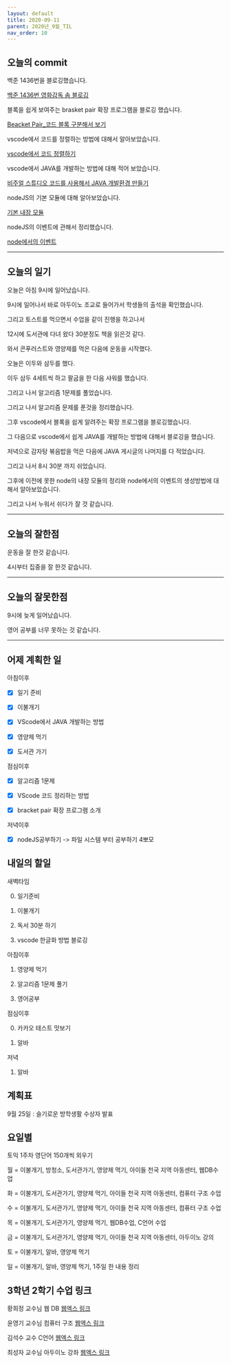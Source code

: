 ```yaml
---
layout: default
title: 2020-09-11
parent: 2020년_9월_TIL
nav_order: 10
---
```


## 오늘의 commit

백준 1436번을 블로깅했습니다.

[백준 1436번 영화감독 솜 블로깅](https://c0dewave.github.io/docs/6-Algorithm/017-baek1436/)

블록을 쉽게 보여주는 brasket pair 확장 프로그램을 블로깅 했습니다.

[Beacket Pair_코드 블록 구분해서 보기](https://c0dewave.github.io/docs/7-Visual%20Studio%20Code/005-CodeBasket/#%EC%83%89-%EC%A1%B0%EC%A0%95%EB%B0%A9%EB%B2%95)

vscode에서 코드를 정렬하는 방법에 대해서 알아보았습니다.

[vscode에서 코드 정렬하기](https://c0dewave.github.io/docs/7-Visual%20Studio%20Code/006-codeClearance/)

vscode에서 JAVA를 개발하는 방법에 대해 적어 보았습니다.

[비주얼 스튜디오 코드를 사용해서 JAVA 개발환경 만들기](https://c0dewave.github.io/docs/7-Visual%20Studio%20Code/007-JavaDevelop/#%EB%B9%84%EC%A3%BC%EC%96%BC-%EC%8A%A4%ED%8A%9C%EB%94%94%EC%98%A4-%EC%BD%94%EB%93%9C%EB%A5%BC-%EC%82%AC%EC%9A%A9%ED%95%B4%EC%84%9C-java-%EA%B0%9C%EB%B0%9C%ED%99%98%EA%B2%BD-%EB%A7%8C%EB%93%A4%EA%B8%B0)

nodeJS의 기본 모듈에 대해 알아보았습니다.

[기본 내장 모듈](https://c0dewave.github.io/docs/16-nodeJS/005-basicModule/)

nodeJS의 이벤트에 관해서 정리했습니다.

[node에서의 이벤트](https://c0dewave.github.io/docs/16-nodeJS/006-%EC%9D%B4%EB%B2%A4%ED%8A%B8%EB%B0%9C%EC%83%9D/)

---

## 오늘의 일기

오늘은 아침 9시에 일어났습니다.

9시에 일어나서 바로 아두이노 조교로 들어가서 학생들의 출석을 확인했습니다.

그리고 토스트를 먹으면서 수업을 같이 진행을 하고나서

12시에 도서관에 다녀 왔다 30분정도 책을 읽은것 같다.

와서 콘푸러스트와 영양제를 먹은 다음에 운동을 시작했다.

오늘은 이두와 삼두를 했다.

이두 삼두 4세트씩 하고 팔굽을 한 다음 샤워를 했습니다.

그리고 나서 알고리즘 1문제를 풀었습니다.

그리고 나서 알고리즘 문제를 푼것을 정리했습니다.

그후 vscode에서 블록을 쉽게 알려주는 확장 프로그램을 블로깅했습니다.

그 다음으로 vscode에서 쉽게 JAVA를 개발하는 방법에 대해서 블로깅을 했습니다.

저녁으로 감자탕 볶음밥을 먹은 다음에 JAVA 게시글의 나머지를 다 적었습니다.

그리고 나서 8시 30분 까지 쉬었습니다.

그후에 이전에 못한 node의 내장 모듈의 정리와 node에서의 이벤트의 생성방법에 대해서 알아보았습니다.

그리고 나서 누워서 쉬다가 잘 것 같습니다.

---

## 오늘의 잘한점

운동을 잘 한것 같습니다.

4시부터 집중을 잘 한것 같습니다.

---

## 오늘의 잘못한점

9시에 늦게 일어났습니다.

영어 공부를 너무 못하는 것 같습니다.

---

## 어제 계획한 일

아침이후

- [X] 일기 준비

- [X] 이불개기

- [X] VScode에서 JAVA 개발하는 방법

- [X] 영양제 먹기

- [X] 도서관 가기

점심이후

- [X] 알고리즘 1문제

- [X] VScode 코드 정리하는 방법

- [X] bracket pair 확장 프로그램 소개

저녁이후

- [X] nodeJS공부하기 -> 파일 시스템 부터 공부하기 4뽀모

## 내일의 할일

새벽타임

0. 일기준비

1. 이불개기

2. 독서 30분 하기

3. vscode 한글화 방법 블로깅

아침이후

1. 영양제 먹기

2. 알고리즘 1문제 풀기

3. 영어공부

점심이후

0. 카카오 테스트 맛보기

1. 알바

저녁

1. 알바

## 계획표

9월 25일 : 슬기로운 방학생활 수상자 발표

## 요일별

토익 1주차 영단어 150개씩 외우기

월 = 이불개기, 방청소, 도서관가기, 영양제 먹기, 아이들 천국 지역 아동센터, 웹DB수업

화 = 이불개기, 도서관가기, 영양제 먹기, 아이들 천국 지역 아동센터, 컴퓨터 구조 수업

수 = 이불개기, 도서관가기, 영양제 먹기, 아이들 천국 지역 아동센터, 컴퓨터 구조 수업

목 = 이불개기, 도서관가기, 영양제 먹기, 웹DB수업, C언어 수업

금 = 이불개기, 도서관가기, 영양제 먹기, 아이들 천국 지역 아동센터, 아두이노 강의

토 = 이불개기, 알바, 영양제 먹기

일 = 이불개기, 알바, 영양제 먹기, 1주일 한 내용 정리

## 3학년 2학기 수업 링크

황희정 교수님 웹 DB [웹엑스 링크](https://gachon.webex.com/meet/hwanghj)

윤영기 교수님 컴퓨터 구조 [웹엑스 링크](http://gachon.webex.com/meet/ykyoon)

김석수 교수 C언어 [웹엑스 링크](http://gachon.webex.com/meet/sskim)

최성자 교수님 아두이노 강좌 [웹엑스 링크](https://gachon.webex.com/meet/artchoi0g)
